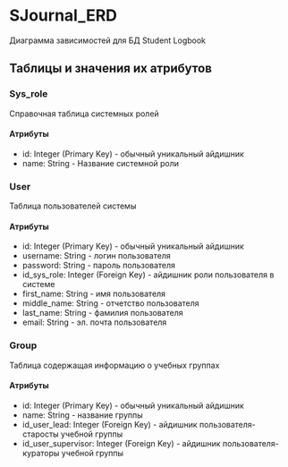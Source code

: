 # SJournal_ERD
Диаграмма зависимостей для БД Student Logbook

## Таблицы и значения их атрибутов
### Sys_role
Справочная таблица системных ролей
#### Атрибуты
 + id: Integer (Primary Key) - обычный уникальный айдишник
 + name: String - Название системной роли
### User
Таблица пользователей системы
#### Атрибуты
 + id: Integer (Primary Key) - обычный уникальный айдишник
 + username: String - логин пользователя
 + password: String - пароль пользователя
 + id_sys_role: Integer (Foreign Key) - айдишник роли пользователя в системе
 + first_name: String - имя пользователя
 + middle_name: String - отчетство пользователя
 + last_name: String - фамилия пользователя
 + email: String - эл. почта пользователя
### Group
Таблица содержащая информацию о учебных группах
#### Атрибуты
 + id: Integer (Primary Key) - обычный уникальный айдишник
 + name: String - название группы
 + id_user_lead: Integer (Foreign Key) - айдишник пользователя-старосты учебной группы
 + id_user_supervisor: Integer (Foreign Key) - айдишник пользователя-кураторы учебной группы
